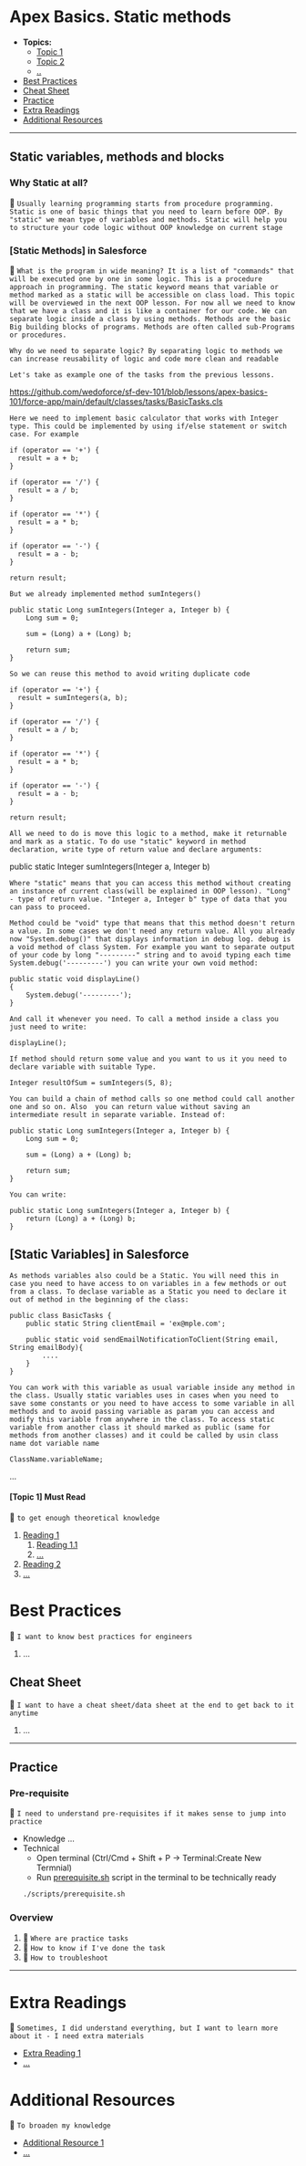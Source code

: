 # Apex Basics. Static methods

- **Topics:**
    - [Topic 1](#topic-1)
    - [Topic 2](#topic-2)
    - [..](...)
- [Best Practices](#best-practices)
- [Cheat Sheet](#cheat-sheet)
- [Practice](#practice)
- [Extra Readings](#extra-readings)
- [Additional Resources](#additional-resources)

---

## Static variables, methods and blocks

### **Why Static at all?**

:notebook: `Usually learning programming starts from procedure programming. Static is one of basic things that you need to learn before OOP. By "static" we mean type of variables and methods. Static will help you to structure your code logic without OOP knowledge on current stage`

### **[Static Methods] in Salesforce**

:notebook: `What is the program in wide meaning? It is a list of "commands" that will be executed one by one in some logic. This is a procedure approach in programming. The static keyword means that variable or method marked as a static will be accessible on class load. This topic will be overviewed in the next OOP lesson. For now all we need to know that we have a class and it is like a container for our code. We can separate logic inside a class by using methods. Methods are the basic Big building blocks of programs. Methods are often called sub-Programs or procedures.`

`Why do we need to separate logic? By separating logic to methods we can increase reusability of logic and code more clean and readable`

`Let's take as example one of the tasks from the previous lessons. `

https://github.com/wedoforce/sf-dev-101/blob/lessons/apex-basics-101/force-app/main/default/classes/tasks/BasicTasks.cls

`Here we need to implement basic calculator that works with Integer type. This could be implemented by using if/else statement or switch case. For example`

    if (operator == '+') {
      result = a + b;
    }

    if (operator == '/') {
      result = a / b;
    }

    if (operator == '*') {
      result = a * b;
    }

    if (operator == '-') {
      result = a - b;
    }

    return result;

`But we already implemented method sumIntegers()`

    public static Long sumIntegers(Integer a, Integer b) {
        Long sum = 0;

        sum = (Long) a + (Long) b;

        return sum;
    }

`So we can reuse this method to avoid writing duplicate code`

    if (operator == '+') {
      result = sumIntegers(a, b);
    }

    if (operator == '/') {
      result = a / b;
    }

    if (operator == '*') {
      result = a * b;
    }

    if (operator == '-') {
      result = a - b;
    }

    return result;

`All we need to do is move this logic to a method, make it returnable and mark as a static. To do use "static" keyword in method declaration, write type of return value and declare arguments:`

public static Integer sumIntegers(Integer a, Integer b)

`Where "static" means that you can access this method without creating an instance of current class(will be explained in OOP lesson). "Long" - type of return value. "Integer a, Integer b" type of data that you can pass to proceed.`

`Method could be "void" type that means that this method doesn't return a value. In some cases we don't need any return value. All you already now "System.debug()" that displays information in debug log. debug is a void method of class System. For example you want to separate output of your code by long "---------" string and to avoid typing each time System.debug('---------') you can write your own void method:`

    public static void displayLine()
    {
        System.debug('---------');
    }

`And call it whenever you need. To call a method inside a class you just need to write:`
      
    displayLine();

`If method should return some value and you want to us it you need to declare variable with suitable Type.`

    Integer resultOfSum = sumIntegers(5, 8);

`You can build a chain of method calls so one method could call another one and so on. Also  you can return value without saving an intermediate result in separate variable. Instead of: `

    public static Long sumIntegers(Integer a, Integer b) {
        Long sum = 0;

        sum = (Long) a + (Long) b;

        return sum;
    }

`You can write:`

    public static Long sumIntegers(Integer a, Integer b) {
        return (Long) a + (Long) b;
    }

## **[Static Variables] in Salesforce**
`As methods variables also could be a Static. You will need this in case you need to have access to on variables in a few methods or out from a class. To declase variable as a Static you need to declare it out of method in the beginning of the class:`

    public class BasicTasks {
        public static String clientEmail = 'ex@mple.com';

        public static void sendEmailNotificationToClient(String email, String emailBody){
            ....
        }
    }

`You can work with this variable as usual variable inside any method in the class. Usually static variables uses in cases when you need to save some constants or you need to have access to some variable in all methods and to avoid passing variable as param you can access and modify this variable from anywhere in the class. To access static variable from another class it should marked as public (same for methods from another classes) and it could be called by usin class name dot variable name`

    ClassName.variableName;

    
...
#### **[Topic 1] Must Read**

:notebook: `to get enough theoretical knowledge`

1. [Reading 1](reading1)
   1. [Reading 1.1](reading1.1)
   1. [...](...)
1. [Reading 2](reading2)
1. [...](...)



# Best Practices

:notebook: `I want to know best practices for engineers`

1. ...

## Cheat Sheet

:notebook: `I want to have a cheat sheet/data sheet at the end to get back to it anytime`

1. ...

---

## Practice

### Pre-requisite

:notebook: `I need to understand pre-requisites if it makes sense to jump into practice`

- Knowledge
  ...
- Technical
  - Open terminal (Ctrl/Cmd + Shift + P -> Terminal:Create New Termnial)
  - Run [prerequisite.sh](./scripts/prerequisite.sh) script in the terminal to be technically ready
  ```bash
  ./scripts/prerequisite.sh
  ```

### Overview

1. :notebook: `Where are practice tasks`
1. :notebook: `How to know if I've done the task`
1. :notebook: `How to troubleshoot`

---

# Extra Readings

:notebook: `Sometimes, I did understand everything, but I want to learn more about it - I need extra materials`

- [Extra Reading 1](extrareading1)
- [...](...)

# Additional Resources

:notebook: `To broaden my knowledge`

- [Additional Resource 1](addittionalresource1)
- [...](...)
